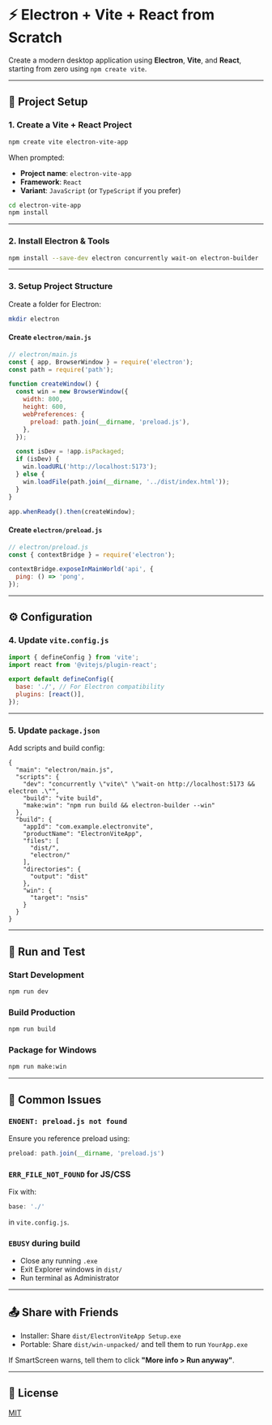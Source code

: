 # ⚡ Electron + Vite + React from Scratch

Create a modern desktop application using **Electron**, **Vite**, and **React**, starting from zero using `npm create vite`.

---

## 🚀 Project Setup

### 1. Create a Vite + React Project

```bash
npm create vite electron-vite-app
```

When prompted:
- **Project name**: `electron-vite-app`
- **Framework**: `React`
- **Variant**: `JavaScript` (or `TypeScript` if you prefer)

```bash
cd electron-vite-app
npm install
```

---

### 2. Install Electron & Tools

```bash
npm install --save-dev electron concurrently wait-on electron-builder
```

---

### 3. Setup Project Structure

Create a folder for Electron:

```bash
mkdir electron
```

#### Create `electron/main.js`

```js
// electron/main.js
const { app, BrowserWindow } = require('electron');
const path = require('path');

function createWindow() {
  const win = new BrowserWindow({
    width: 800,
    height: 600,
    webPreferences: {
      preload: path.join(__dirname, 'preload.js'),
    },
  });

  const isDev = !app.isPackaged;
  if (isDev) {
    win.loadURL('http://localhost:5173');
  } else {
    win.loadFile(path.join(__dirname, '../dist/index.html'));
  }
}

app.whenReady().then(createWindow);
```

#### Create `electron/preload.js`

```js
// electron/preload.js
const { contextBridge } = require('electron');

contextBridge.exposeInMainWorld('api', {
  ping: () => 'pong',
});
```

---

## ⚙️ Configuration

### 4. Update `vite.config.js`

```js
import { defineConfig } from 'vite';
import react from '@vitejs/plugin-react';

export default defineConfig({
  base: './', // For Electron compatibility
  plugins: [react()],
});
```

---

### 5. Update `package.json`

Add scripts and build config:

```jsonc
{
  "main": "electron/main.js",
  "scripts": {
    "dev": "concurrently \"vite\" \"wait-on http://localhost:5173 && electron .\"",
    "build": "vite build",
    "make:win": "npm run build && electron-builder --win"
  },
  "build": {
    "appId": "com.example.electronvite",
    "productName": "ElectronViteApp",
    "files": [
      "dist/",
      "electron/"
    ],
    "directories": {
      "output": "dist"
    },
    "win": {
      "target": "nsis"
    }
  }
}
```

---

## 🧪 Run and Test

### Start Development

```bash
npm run dev
```

### Build Production

```bash
npm run build
```

### Package for Windows

```bash
npm run make:win
```

---

## 🧰 Common Issues

### `ENOENT: preload.js not found`

Ensure you reference preload using:

```js
preload: path.join(__dirname, 'preload.js')
```

### `ERR_FILE_NOT_FOUND` for JS/CSS

Fix with:

```js
base: './'
```

in `vite.config.js`.

### `EBUSY` during build

- Close any running `.exe`
- Exit Explorer windows in `dist/`
- Run terminal as Administrator

---

## 📤 Share with Friends

- Installer: Share `dist/ElectronViteApp Setup.exe`
- Portable: Share `dist/win-unpacked/` and tell them to run `YourApp.exe`

If SmartScreen warns, tell them to click **"More info > Run anyway"**.

---

## 📝 License

[MIT](LICENSE)
